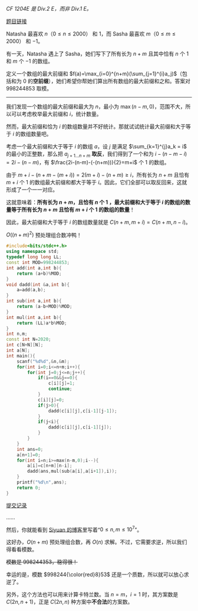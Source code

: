 _CF 1204E 是 Div.2 E，而非 Div.1 E。_

[题目链接](https://codeforces.com/contest/1204/problem/E)

Natasha 最喜欢 $n$（$0 \le n \le 2000$） 和 $1$，而 Sasha 最喜欢 $m$（$0 \le m \le 2000$） 和 $-1$。

有一天，Natasha 遇上了 Sasha，她们写下了所有长为 $n+m$ 且其中恰有 $n$ 个 $1$ 和 $m$ 个 $-1$ 的数组。

定义一个数组的最大前缀和 $f(a)=\max_{i=0}^{n+m}(\sum_{j=1}^{i}a_j)$（包括和为 $0$ 的**空前缀**），她们希望你帮她们算出所有数组的最大前缀和之和。答案对 $998244853$ 取模。

---

<fold-block title="题解" nocopy>

我们发现一个数组的最大前缀和最大为 $n$，最小为 $\max(n-m,0)$，范围不大，所以可以考虑枚举最大前缀和 $i$，统计数量。

然而，最大前缀和恰为 $i$ 的数组数量并不好统计。那就试试统计最大前缀和大于等于 $i$ 的数组数量吧。

考虑一个最大前缀和大于等于 $i$ 的数组 $a$，设 $j$ 是满足 $\sum_{k=1}^{j}a_k = i$ 的最小的正整数，那么把 $a_{j+1\dots n+m}$ **取反**，我们得到了一个和为 $i-(n-m-i)=2i-(n-m)$，有 $\frac{2i-(n-m)-(-(n+m))}{2}=m+i$ 个 $1$ 的数组。

由于 $m+i-(n+m-(m+i))=2(m+i)-(n+m)\ge i$，所有长为 $n+m$ 且恰有 $m+i$ 个 $1$ 的数组最大前缀和都大于等于 $i$。因此，它们全部可以取反回来，这就形成了一个一一对应。

这就意味着：**所有长为 $n+m$，且恰有 $n$ 个 $1$ ，最大前缀和大于等于 $i$ 的数组的数量等于所有长为 $n+m$ 且恰有 $m+i$ 个 $1$ 的数组的数量**！

因此，最大前缀和大于等于 $i$ 的数组数量就是 $C(n+m,m+i)=C(n+m,n-i)$。

$O((n+m)^2)$ 预处理组合数冲鸭！

```cpp
#include<bits/stdc++.h>
using namespace std;
typedef long long LL;
const int MOD=998244853;
int add(int a,int b){
	return (a+b)%MOD;
}
void dadd(int &a,int b){
	a=add(a,b);
}
int sub(int a,int b){
	return (a-b+MOD)%MOD;
}
int mul(int a,int b){
	return (LL)a*b%MOD;
}
int n,m;
const int N=2020;
int c[N+N][N];
int a[N];
int main(){
	scanf("%d%d",&n,&m);
	for(int i=0;i<=n+m;i++){
		for(int j=0;j<=n;j++){
			if(i==0&&j==0){
				c[i][j]=1;
				continue;
			}
			c[i][j]=0;
			if(j>0){
				dadd(c[i][j],c[i-1][j-1]);
			}
			if(j<i){
				dadd(c[i][j],c[i-1][j]);
			}
		}
	}
	int ans=0;
	a[n+1]=0;
	for(int i=n;i>=max(n-m,0);i--){
		a[i]=c[n+m][n-i];
		dadd(ans,mul(sub(a[i],a[i+1]),i));
	}
	printf("%d\n",ans);
	return 0;
}
```

[提交记录](https://codeforces.com/contest/1204/problem/E)

……

然后，你就能看到 [<span class="cf-black-red">Siyuan</span> 的博客](https://orzsiyuan.com/archives/Codeforces-1204E-Natasha-Sasha-and-the-Prefix-Sums/)里写着“$0\le n,m \le 10^7$”。

这好办，$O(n+m)$ 预处理组合数，再 $O(n)$ 求解。不过，它需要求逆，所以我们得看看模数。

~~模数是 $998244353$，稳得很！~~

幸运的是，模数 $998244{\color{red}8}53$ 还是一个质数，所以就可以放心求逆了。

另外，这个方法也可以用来计算卡特兰数。当 $n=m$，$i=1$ 时，其方案数是 $C(2n,n+1)$，正是 $C(2n,n)$ 种方案中**不合法**的方案数。

</fold-block>